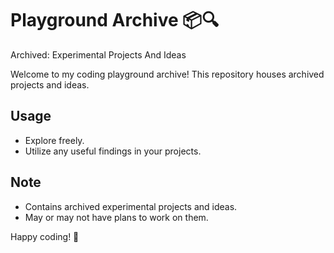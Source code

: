 # Playground Archive 📦🔍

Archived: Experimental Projects And Ideas

Welcome to my coding playground archive! This repository houses archived projects and ideas.

## Usage

- Explore freely.
- Utilize any useful findings in your projects.

## Note

- Contains archived experimental projects and ideas.
- May or may not have plans to work on them.

Happy coding! 🚀
